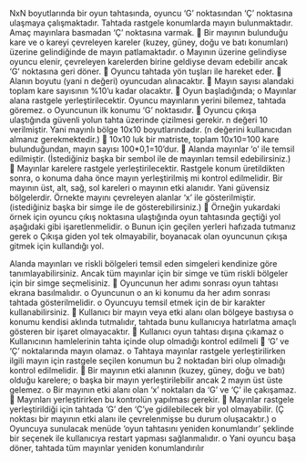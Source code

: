 NxN boyutlarında bir oyun tahtasında, oyuncu ‘G’ noktasından ‘Ç’ noktasına ulaşmaya çalışmaktadır. Tahtada rastgele konumlarda mayın bulunmaktadır. Amaç mayınlara basmadan ‘Ç’ noktasına varmak.  Bir mayının bulunduğu kare ve o kareyi çevreleyen kareler (kuzey, güney, doğu ve batı konumları) üzerine gelindiğinde de mayın patlamaktadır. o Mayının üzerine gelindiyse oyuncu elenir, çevreleyen karelerden birine geldiyse devam edebilir ancak ‘G’ noktasına geri döner.  Oyuncu tahtada yön tuşları ile hareket eder.  Alanın boyutu (yani n değeri) oyuncudan alınacaktır.  Mayın sayısı alandaki toplam kare sayısının %10’u kadar olacaktır.  Oyun başladığında; o Mayınlar alana rastgele yerleştirilecektir. Oyuncu mayınların yerini bilemez, tahtada göremez. o Oyuncunun ilk konumu ‘G’ noktasıdır.  Oyuncu çıkışa ulaştığında güvenli yolun tahta üzerinde çizilmesi gerekir. n değeri 10 verilmiştir. Yani mayınlı bölge 10x10 boyutlarındadır. (n değerini kullanıcıdan almanız gerekmektedir.)  10x10 luk bir matriste, toplam 10x10=100 kare bulunduğundan, mayın sayısı 100\*0,1=10’dur.  Alanda mayınlar ‘o’ ile temsil edilmiştir. (İstediğiniz başka bir sembol ile de mayınları temsil edebilirsiniz.)  Mayınlar karelere rastgele yerleştirilecektir. Rastgele konum üretildikten sonra, o konuma daha önce mayın yerleştirilmiş mi kontrol edilmelidir. Bir mayının üst, alt, sağ, sol kareleri o mayının etki alanıdır. Yani güvensiz bölgelerdir. Örnekte mayını çevreleyen alanlar ‘x’ ile gösterilmiştir. (istediğiniz başka bir simge ile de gösterebilirsiniz.)  Örneğin yukardaki örnek için oyuncu çıkış noktasına ulaştığında oyun tahtasında geçtiği yol aşağıdaki gibi işaretlenmelidir. o Bunun için geçilen yerleri hafızada tutmanız gerek o Çıkışa giden yol tek olmayabilir, boyanacak olan oyuncunun çıkışa gitmek için kullandığı yol.

Alanda mayınları ve riskli bölgeleri temsil eden simgeleri kendinize göre tanımlayabilirsiniz. Ancak tüm mayınlar için bir simge ve tüm riskli bölgeler için bir simge seçmelisiniz.  Oyuncunun her adımı sonrası oyun tahtası ekrana basılmalıdır. o Oyuncunun o an ki konumu da her adım sonrası tahtada gösterilmelidir. o Oyuncuyu temsil etmek için de bir karakter kullanabilirsiniz.  Kullanıcı bir mayın veya etki alanı olan bölgeye bastıysa o konumu kendisi aklında tutmalıdır, tahtada bunu kullanıcıya hatırlatma amaçlı gösteren bir işaret olmayacaktır.  Kullanıcı oyun tahtası dışına çıkamaz o Kullanıcının hamlelerinin tahta içinde olup olmadığı kontrol edilmeli  ‘G’ ve ‘Ç’ noktalarında mayın olamaz. o Tahtaya mayınlar rastgele yerleştirilirken ilgili mayın için rastgele seçilen konumun bu 2 noktadan biri olup olmadığı kontrol edilmelidir.  Bir mayının etki alanının (kuzey, güney, doğu ve batı) olduğu karelere; o başka bir mayın yerleştirilebilir ancak 2 mayın üst üste gelemez. o Bir mayının etki alanı olan ‘x’ noktaları da ‘G’ ve ‘Ç’ ile çakışamaz.  Mayınları yerleştirirken bu kontrolün yapılması gerekir.  Mayınlar rastgele yerleştirildiği için tahtada ‘G’ den ‘Ç’ye gidilebilecek bir yol olmayabilir. (Ç noktası bir mayının etki alanı ile çevrelenmişse bu durum oluşacaktır.) o Oyuncuya sunulacak menüde ‘oyun tahtasını yeniden konumlandır’ şeklinde bir seçenek ile kullanıcıya restart yapması sağlanmalıdır. o Yani oyuncu başa döner, tahtada tüm mayınlar yeniden konumlandırılır
